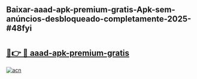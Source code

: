 ## Baixar-aaad-apk-premium-gratis-Apk-sem-anúncios-desbloqueado-completamente-2025-#48fyi

# <h2><a href="https://ainizakaria.my?title=aaad-apk-premium-gratis&ref=22M">🔗👉 🔴 aaad-apk-premium-gratis</a></h2>

[![acn](https://github.com/user-attachments/assets/0f9c940e-d8b0-45ae-aac7-cd30a18b3e1c)](https://ainizakaria.my?title=aaad-apk-premium-gratis&ref=22M)


